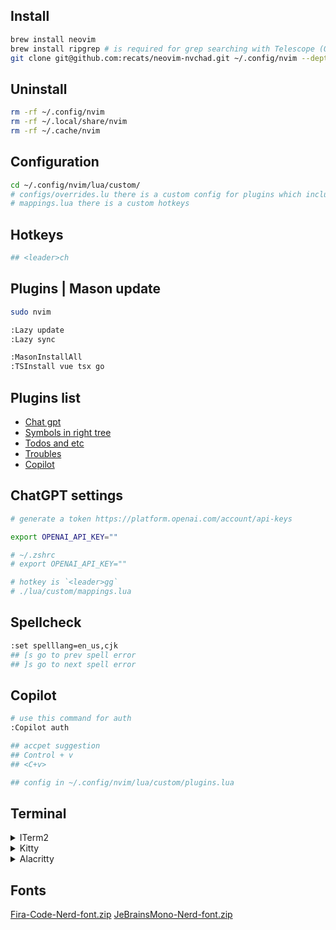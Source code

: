 ## Install

```sh
brew install neovim
brew install ripgrep # is required for grep searching with Telescope (OPTIONAL).
git clone git@github.com:recats/neovim-nvchad.git ~/.config/nvim --depth 1 && nvim
```

## Uninstall

```sh
rm -rf ~/.config/nvim
rm -rf ~/.local/share/nvim
rm -rf ~/.cache/nvim
```

## Configuration

```sh
cd ~/.config/nvim/lua/custom/
# configs/overrides.lu there is a custom config for plugins which includes in configs/plugins.lua
# mappings.lua there is a custom hotkeys
```

## Hotkeys

```sh
## <leader>ch
```

## Plugins | Mason update

```sh
sudo nvim

:Lazy update
:Lazy sync

:MasonInstallAll
:TSInstall vue tsx go
```

## Plugins list

- [Chat gpt](https://github.com/jackMort/ChatGPT.nvim)
- [Symbols in right tree](https://github.com/simrat39/symbols-outline.nvim)
- [Todos and etc](https://github.com/folke/todo-comments.nvim)
- [Troubles](https://github.com/folke/trouble.nvim)
- [Copilot](https://github.com/zbirenbaum/copilot.lua)

## ChatGPT settings

```sh
# generate a token https://platform.openai.com/account/api-keys

export OPENAI_API_KEY=""

# ~/.zshrc
# export OPENAI_API_KEY=""

# hotkey is `<leader>gg`
# ./lua/custom/mappings.lua
```

## Spellcheck

```sh
:set spelllang=en_us,cjk
## [s go to prev spell error
## ]s go to next spell error
```

## Copilot

```sh
# use this command for auth
:Copilot auth

## accpet suggestion
## Control + v
## <C+v>

## config in ~/.config/nvim/lua/custom/plugins.lua
```

## Terminal

<details>
  <summary>ITerm2</summary>

> we could not recommend to use iterm2, better to use [kitty](https://github.com/kovidgoyal/kitty) or [alacritty](https://github.com/alacritty/alacritty) instead

```sh
## color preset for iterm (better with recats theme in neovim)
## https://github.com/catppuccin/iterm/blob/main/colors/catppuccin-mocha.itermcolors
```

</details>
<details>
  <summary>Kitty</summary>

~/.config/kitty/kitty.conf

```sh
font_family JetBrainsMono Nerd Font
font_size 12.0

# https://github.com/kovidgoyal/kitty/blob/master/nerd-fonts-glyphs.txt
cursor #00ffcb
cursor_text_color #000002
tab_bar_min_tabs            1
tab_bar_edge                bottom
tab_bar_style               powerline
tab_powerline_style         slanted
tab_title_template          {title}{' :{}:'.format(num_windows) if num_windows > 1 else ''}
font_features FiraCode-Retina +cv02 +cv05 +cv09 +cv14 +ss04 +cv16 +cv31 +cv25 +cv26 +cv32 +cv28 +ss10 +zero +onum

map cmd+enter toggle_fullscreen
map cmd+d new_window
```

[~/.config/kitty/theme.conf](https://github.com/catppuccin/kitty/blob/main/themes/mocha.conf)

</details>

<details>
  <summary>Alacritty</summary>

~/.config/alacritty/alacritty.yml

```yml
import:
  - ~/.config/alacritty/catppuccin/catppuccin-mocha.yml
font:
  normal:
    family: "FiraCode Nerd Font"
    style: "Light"
  bold:
    family: "FiraCode Nerd Font"
    style: "Regular"
  #normal:
  #  family: "JetBrainsMono Nerd Font"
  #  style: "ExtraLight"
  #italic:
  #  family: "JetBrainsMono Nerd Font"
    style: "ExtraLight italic"
  #bold:
  #  family: "JetBrainsMono Nerd Font"
    style: "Light"
  #bold_italic:
  #  family: "JetBrainsMono Nerd Font"
  #  style: "Light italic"
  offset:
    x: 0
    y: 5

  size: 11.0

# better font view
# defaults -currentHost write -g AppleFontSmoothing -int 0
#
custom_cursor_colors: true

window:
  decorations: buttonless
  dynamic_padding: false

colors:
  cursor:
    text: "#1E1E2E"
    cursor: "#00ffcb"

key_bindings:
  - { key: V,        mods: Command,       action: Paste                        }
  - { key: C,        mods: Command,       action: Copy                         }
  - { key: Return,   mods: Command,       action: ToggleFullscreen             }
```

[~/.config/alacritty/catppuccin](https://github.com/catppuccin/alacritty)

</details>

## Fonts

[Fira-Code-Nerd-font.zip](https://github.com/recats/neovim-nvchad/files/11148957/fira-code.zip)
[JeBrainsMono-Nerd-font.zip](https://github.com/recats/neovim-nvchad/files/11135856/JeBrainsMono-Nord-font.zip)
